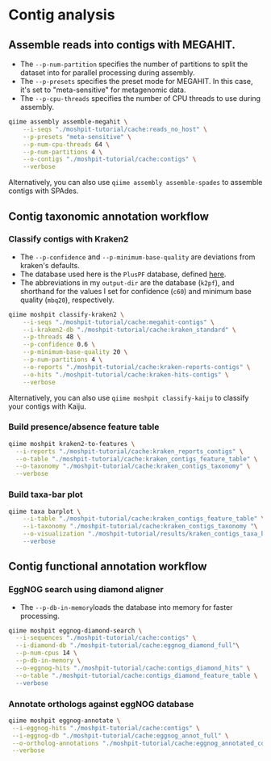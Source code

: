 # Contig analysis

## Assemble reads into contigs with MEGAHIT.
- The `--p-num-partition` specifies the number of partitions to split the dataset into for parallel processing during assembly.
- The `--p-presets` specifies the preset mode for MEGAHIT. In this case, it's set to "meta-sensitive" for metagenomic data.
- The `--p-cpu-threads` specifies the number of CPU threads to use during assembly. 
```bash
qiime assembly assemble-megahit \
    --i-seqs "./moshpit-tutorial/cache:reads_no_host" \
    --p-presets "meta-sensitive" \
    --p-num-cpu-threads 64 \
    --p-num-partitions 4 \
    --o-contigs "./moshpit-tutorial/cache:contigs" \
    --verbose
```
Alternatively, you can also use `qiime assembly assemble-spades` to assemble contigs with SPAdes.

## Contig taxonomic annotation workflow

### Classify contigs with Kraken2
- The `--p-confidence` and `--p-minimum-base-quality` are deviations from kraken's defaults.
- The database used here is the `PlusPF` database, defined [here](https://benlangmead.github.io/aws-indexes/k2).
- The abbreviations in my `output-dir` are the database (`k2pf`), and shorthand for the values I set for confidence (`c60`) and minimum base quality (`mbq20`), respectively.
```bash
qiime moshpit classify-kraken2 \
    --i-seqs "./moshpit-tutorial/cache:megahit-contigs" \
    --i-kraken2-db "./moshpit-tutorial/cache:kraken_standard" \
    --p-threads 48 \
    --p-confidence 0.6 \
    --p-minimum-base-quality 20 \
    --p-num-partitions 4 \
    --o-reports "./moshpit-tutorial/cache:kraken-reports-contigs" \
    --o-hits "./moshpit-tutorial/cache:kraken-hits-contigs" \
    --verbose
```
Alternatively, you can also use `qiime moshpit classify-kaiju` to classify your contigs with Kaiju.

### Build presence/absence feature table
```bash
qiime moshpit kraken2-to-features \
  --i-reports "./moshpit-tutorial/cache:kraken_reports_contigs" \
  --o-table "./moshpit-tutorial/cache:kraken_contigs_feature_table" \
  --o-taxonomy "./moshpit-tutorial/cache:kraken_contigs_taxonomy" \
  --verbose
```

### Build taxa-bar plot
```bash
qiime taxa barplot \
    --i-table "./moshpit-tutorial/cache:kraken_contigs_feature_table" \
    --i-taxonomy "./moshpit-tutorial/cache:kraken_contigs_taxonomy "\
    --o-visualization "./moshpit-tutorial/results/kraken_contigs_taxa_barplot.qzv \
    --verbose
```

## Contig functional annotation workflow

### EggNOG search using diamond aligner
- The `--p-db-in-memory`loads the database into memory for faster processing.
```bash
qiime moshpit eggnog-diamond-search \
  --i-sequences "./moshpit-tutorial/cache:contigs" \
  --i-diamond-db "./moshpit-tutorial/cache:eggnog_diamond_full"\
  --p-num-cpus 14 \
  --p-db-in-memory \
  --o-eggnog-hits "./moshpit-tutorial/cache:contigs_diamond_hits" \
  --o-table "./moshpit-tutorial/cache:contigs_diamond_feature_table \
  --verbose
```
### Annotate orthologs against eggNOG database
```bash
qiime moshpit eggnog-annotate \
 --i-eggnog-hits "./moshpit-tutorial/cache:contigs" \
 --i-eggnog-db "./moshpit-tutorial/cache:eggnog_annot_full" \
 --o-ortholog-annotations "./moshpit-tutorial/cache:eggnog_annotated_contigs" \
 --verbose
```

